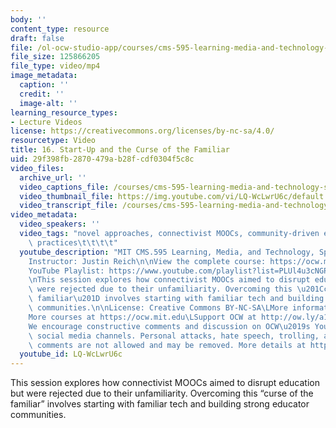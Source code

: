 ```yaml
---
body: ''
content_type: resource
draft: false
file: /ol-ocw-studio-app/courses/cms-595-learning-media-and-technology-spring-2024/mit-cms595-s24-session-16_360p_16_9.mp4
file_size: 125866205
file_type: video/mp4
image_metadata:
  caption: ''
  credit: ''
  image-alt: ''
learning_resource_types:
- Lecture Videos
license: https://creativecommons.org/licenses/by-nc-sa/4.0/
resourcetype: Video
title: 16. Start-Up and the Curse of the Familiar
uid: 29f398fb-2870-479a-b28f-cdf0304f5c8c
video_files:
  archive_url: ''
  video_captions_file: /courses/cms-595-learning-media-and-technology-spring-2024/1VH8tbN4mou6KmkDjiCAwp5iORShcdBTK_transcript.webvtt
  video_thumbnail_file: https://img.youtube.com/vi/LQ-WcLwrU6c/default.jpg
  video_transcript_file: /courses/cms-595-learning-media-and-technology-spring-2024/1VH8tbN4mou6KmkDjiCAwp5iORShcdBTK_transcript.pdf
video_metadata:
  video_speakers: ''
  video_tags: "novel approaches, connectivist MOOCs, community-driven educational\
    \ practices\t\t\t\t"
  youtube_description: "MIT CMS.595 Learning, Media, and Technology, Spring 2024\n\
    Instructor: Justin Reich\n\nView the complete course: https://ocw.mit.edu/courses/cms-595-learning-media-and-technology-spring-2024/\n\
    YouTube Playlist: https://www.youtube.com/playlist?list=PLUl4u3cNGP62o50fmQKmfbn8HKPvdx9hK\n\
    \nThis session explores how connectivist MOOCs aimed to disrupt education but\
    \ were rejected due to their unfamiliarity. Overcoming this \u201Ccurse of the\
    \ familiar\u201D involves starting with familiar tech and building strong educator\
    \ communities.\n\nLicense: Creative Commons BY-NC-SA\LMore information at https://ocw.mit.edu/terms\L\
    More courses at https://ocw.mit.edu\LSupport OCW at http://ow.ly/a1If50zVRlQ\n\
    We encourage constructive comments and discussion on OCW\u2019s YouTube and other\
    \ social media channels. Personal attacks, hate speech, trolling, and inappropriate\
    \ comments are not allowed and may be removed. More details at https://ocw.mit.edu/comments.\n"
  youtube_id: LQ-WcLwrU6c
---
```

This session explores how connectivist MOOCs aimed to disrupt education but were rejected due to their unfamiliarity. Overcoming this “curse of the familiar” involves starting with familiar tech and building strong educator communities.